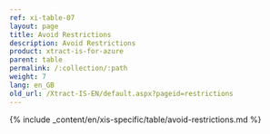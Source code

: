 ```yaml
---
ref: xi-table-07
layout: page
title: Avoid Restrictions
description: Avoid Restrictions
product: xtract-is-for-azure
parent: table
permalink: /:collection/:path
weight: 7
lang: en_GB
old_url: /Xtract-IS-EN/default.aspx?pageid=restrictions
---
```

{% include _content/en/xis-specific/table/avoid-restrictions.md %}
